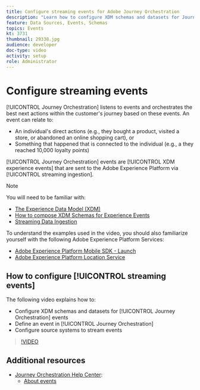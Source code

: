 ```yaml
---
title: Configure streaming events for Adobe Journey Orchestration
description: "Learn how to configure XDM schemas and datasets for Journey Orchestration events, define an event in Journey Orchestration ,and configure source systems to stream events"
feature: Data Sources, Events, Schemas
topics: Events
kt: 3731
thumbnail: 29338.jpg
audience: developer
doc-type: video
activity: setup
role: Administrator
---
```


# Configure streaming events

[!UICONTROL Journey Orchestration] listens to events and orchestrates the best next actions within the customer's journey based on these events. An event can relate to:

* An individual's direct actions (e.g., they bought a product, visited a store, or abandoned an online shopping cart), or
* Something that happened that is connected to the individual (e.g., a they reached 10,000 loyalty points)

[!UICONTROL Journey Orchestration] events are [!UICONTROL XDM experience events] that are sent to the Adobe Experience Platform via [!UICONTROL streaming ingestion].

>[!NOTE]
>
>You will need to be familiar with:
>
>* [The Experience Data Model (XDM)](https://docs.adobe.com/content/help/en/platform-learn/tutorials/schemas/understanding-the-xdm-system-and-experience-data-model.html)
>* [How to compose XDM Schemas for Experience Events](https://docs.adobe.com/content/help/en/platform-learn/tutorials/schemas/create-your-first-schema-with-out-of-the-box-components.html)
>* [Streaming Data Ingestion](https://docs.adobe.com/content/help/en/platform-learn/tutorials/data-ingestion/understanding-streaming-ingestion.html)
>
>To understand the examples used in the video, you should also familiarize yourself with the following Adobe Experience Platform Services:
>
>* [Adobe Experience Platform Mobile SDK - Launch](https://docs.adobe.com/content/help/en/core-services-learn/tutorials/launch-mobile/understanding-the-mobile-sdks.html)
>* [Adobe Experience Platform Location Service](https://docs.adobe.com/content/help/en/places/using/home.html)
  
## How to configure [!UICONTROL streaming events]

The following video explains how to:

* Configure XDM schemas and datasets for [!UICONTROL Journey Orchestration] events
* Define an event in [!UICONTROL Journey Orchestration]
* Configure source systems to stream events

>[!VIDEO](https://video.tv.adobe.com/v/29338?quality=12)

## Additional resources

* [Journey Orchestration Help Center](https://docs.adobe.com/content/help/en/journeys/using/journey-orchestration-home.html):
  * [About events](https://docs.adobe.com/content/help/en/journeys/using/events-journeys/about-events.html)
